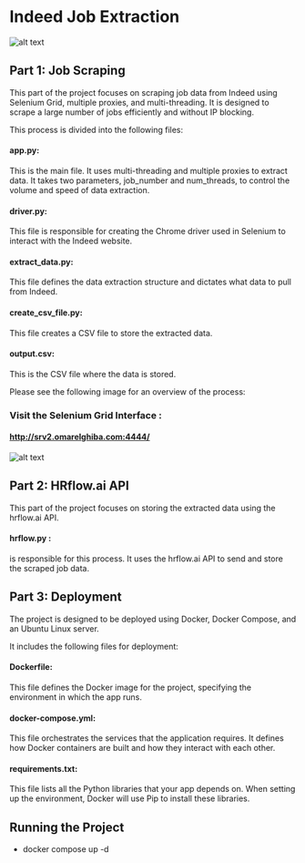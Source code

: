 # Indeed Job Extraction
![alt text](https://iili.io/H6LL26v.png)

## Part 1: Job Scraping
This part of the project focuses on scraping job data from Indeed using Selenium Grid, multiple proxies, and multi-threading. It is designed to scrape a large number of jobs efficiently and without IP blocking.

This process is divided into the following files:

#### app.py: 

This is the main file. It uses multi-threading and multiple proxies to extract data. It takes two parameters, job_number and num_threads, to control the volume and speed of data extraction.

#### driver.py: 

This file is responsible for creating the Chrome driver used in Selenium to interact with the Indeed website.

#### extract_data.py: 

This file defines the data extraction structure and dictates what data to pull from Indeed.

#### create_csv_file.py: 

This file creates a CSV file to store the extracted data.

#### output.csv: 

This is the CSV file where the data is stored.

Please see the following image for an overview of the process:

### Visit the Selenium Grid Interface :

#### http://srv2.omarelghiba.com:4444/

![alt text](https://iili.io/H6QEYDg.png)


## Part 2: HRflow.ai API
This part of the project focuses on storing the extracted data using the hrflow.ai API.

#### hrflow.py :

is responsible for this process. It uses the hrflow.ai API to send and store the scraped job data.

## Part 3: Deployment
The project is designed to be deployed using Docker, Docker Compose, and an Ubuntu Linux server.

It includes the following files for deployment:

#### Dockerfile: 

This file defines the Docker image for the project, specifying the environment in which the app runs.

#### docker-compose.yml: 

This file orchestrates the services that the application requires. It defines how Docker containers are built and how they interact with each other.

#### requirements.txt: 

This file lists all the Python libraries that your app depends on. When setting up the environment, Docker will use Pip to install these libraries.

## Running the Project

- docker compose up -d

